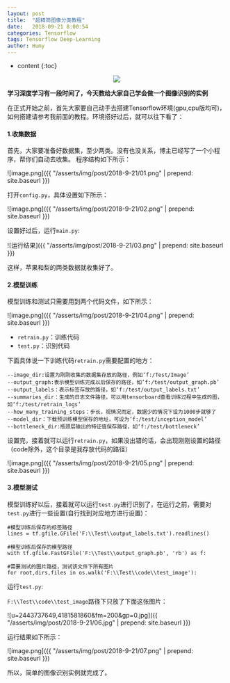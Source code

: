 ```yaml
---
layout: post
title:  "超精简图像分类教程"
date:   2018-09-21 8:00:54
categories: Tensorflow
tags: Tensorflow Deep-Learning
author: Humy
---
```

* content
{:toc}

<center class>
    <img src="{{ "/asserts/img/cover/04.jpg" | prepend: site.baseurl }}"/>
</center>




**学习深度学习有一段时间了，今天教给大家自己学会做一个图像识别的实例**

在正式开始之前，首先大家要自己动手去搭建Tensorflow环境(gpu,cpu版均可)，如何搭建请参考我前面的教程。环境搭好过后，就可以往下看了：

#### 1.收集数据

首先，大家要准备好数据集，至少两类。没有也没关系，博主已经写了一个小程序，帮你们自动去收集。
程序结构如下所示：

![image.png]({{ "/asserts/img/post/2018-9-21/01.png" | prepend: site.baseurl }})

打开`config.py`，具体设置如下所示：

![image.png]({{ "/asserts/img/post/2018-9-21/02.png" | prepend: site.baseurl }})

设置好过后，运行`main.py`:

![运行结果]({{ "/asserts/img/post/2018-9-21/03.png" | prepend: site.baseurl }})

这样，苹果和梨的两类数据就收集好了。

#### 2.模型训练

模型训练和测试只需要用到两个代码文件，如下所示：

![image.png]({{ "/asserts/img/post/2018-9-21/04.png" | prepend: site.baseurl }})

- `retrain.py`：训练代码
- `test.py`：识别代码

下面具体说一下训练代码`retrain.py`需要配置的地方：

```
--image_dir:设置为刚刚收集的数据集存放的路径，例如‘f:/Test/Image’
--output_graph:表示模型训练完成以后保存的路径，如‘f:/test/output_graph.pb’
--output_labels：表示标签存放的路径，如‘f:/test/output_labels.txt’
--summaries_dir：生成的日志文件路径，可以用tensorboard查看训练过程中生成的图，如‘f:/test/retrain_logs’
--how_many_training_steps：步长，视情况而定，数据少的情况下设为1000步就够了
--model_dir：下载预训练模型保存的地址，可设为‘f:/test/inception_model’
--bottleneck_dir:瓶颈层输出的特征值保存路径，如‘f:/test/bottleneck’
```

设置完，接着就可以运行`retrain.py`，如果没出错的话，会出现刚刚设置的路径（code除外，这个目录是我存放代码的路径）

![image.png]({{ "/asserts/img/post/2018-9-21/05.png" | prepend: site.baseurl }})

#### 3.模型测试

模型训练好以后，接着就可以运行`test.py`进行识别了，在运行之前，需要对 `test.py`进行一些设置(自行找到对应地方进行设置)：

```
#模型训练后保存的标签路径 
lines = tf.gfile.GFile('F:\\Test\\output_labels.txt').readlines()

#模型训练后保存的模型路径 
with tf.gfile.FastGFile('F:\\Test\\output_graph.pb', 'rb') as f:

#需要测试的图片路径，测试该文件下所有图片 
for root,dirs,files in os.walk('F:\\Test\\code\\test_image'):
```

运行`test.py`:

`F:\\Test\\code\\test_image`路径下只放了下面这张图片：

![u=2443737649,4181581860&fm=200&gp=0.jpg]({{ "/asserts/img/post/2018-9-21/06.jpg" | prepend: site.baseurl }})

运行结果如下所示：

![image.png]({{ "/asserts/img/post/2018-9-21/07.png" | prepend: site.baseurl }})

所以，简单的图像识别实例就完成了。

